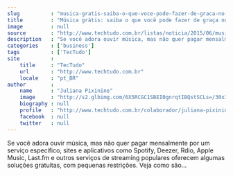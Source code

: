 ```yaml
---
slug          : "musica-gratis-saiba-o-que-voce-pode-fazer-de-graca-no-spotify-e-nos-rivais"
title         : "Música grátis: saiba o que você pode fazer de graça no Spotify e nos rivais"
image         : null
source        : "http://www.techtudo.com.br/listas/noticia/2015/06/musica-gratis-saiba-o-que-voce-pode-fazer-de-graca-no-spotify-e-nos-rivais.html"
description   : "Se você adora ouvir música, mas não quer pagar mensalmente por um serviço específico, sites e aplicativos como Spotify, Deezer, Rdio, Apple Music, Last.fm e outros serviços de streaming populares oferecem algumas soluções gratuitas, com pequenas restrições. Veja como são..."
categories    : ['business']
tags          : ['TecTudo']
site          :
    title     : "TecTudo"
    url       : "http://www.techtudo.com.br"
    locale    : "pt_BR"
author        :
    name      : "Juliana Pixinine"
    image     : "http://s2.glbimg.com/6X5RCGC1SBEI0gnrqtIBQstSCLs=/30x30/s2.glbimg.com/cWSG6H75PeswBd1KXxHruGHhOkY=/414x0:1984x1569/140x140/s.glbimg.com/po/tt2/f/original/2014/03/11/juliana.jpg"
    biography : null
    profile   : "http://www.techtudo.com.br/colaborador/juliana-pixinine.html"
    facebook  : null
    twitter   : null
---
```


Se você adora ouvir música, mas não quer pagar mensalmente por um serviço específico, sites e aplicativos como Spotify, Deezer, Rdio, Apple Music, Last.fm e outros serviços de streaming populares oferecem algumas soluções gratuitas, com pequenas restrições. Veja como são...
